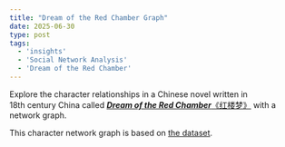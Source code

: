 ```yaml
---
title: "Dream of the Red Chamber Graph"
date: 2025-06-30
type: post
tags:
  - 'insights'
  - 'Social Network Analysis'
  - 'Dream of the Red Chamber'
---
```


Explore the character relationships in a Chinese novel written in 18th century China called [_**Dream of the Red Chamber**_《红楼梦》](https://en.wikipedia.org/wiki/Dream_of_the_Red_Chamberusing) with a network graph.

<!-- more -->

This character network graph is based on [the dataset](https://github.com/XianWoo/SNA_Dream_of_the_Red_Chamber/blob/main/relationship.csv).

<!--
{{< echarts-network name="Character Relationship Network: 红楼梦 (Dream of the Red Chamber)" id="Network_Dream_of_the_Red_Chamber" data="red_chamber_characters.yaml">}} -->

<!-- Load ECharts from CDN -->
<div id="echart-network" style="width: 600px; height: 400px;"></div>
<script src="https://cdn.jsdelivr.net/npm/echarts@5/dist/echarts.min.js"></script>
<script>
  var chartDom = document.getElementById('echart-network');
  var myChart = echarts.init(chartDom);
  var option = {
    title: { text: 'Simple Network Graph' },
    tooltip: {},
    animationDurationUpdate: 1500,
    animationEasingUpdate: 'quinticInOut',
    series: [{
      type: 'graph',
      layout: 'force',
      symbolSize: 50,
      roam: true,
      label: { show: true },
      edgeSymbol: ['circle', 'arrow'],
      edgeSymbolSize: [4, 10],
      edgeLabel: { fontSize: 12 },
      data: [
        { name: 'Node 1', draggable: true },
        { name: 'Node 2', draggable: true },
        { name: 'Node 3', draggable: true }
      ],
      links: [
        { source: 'Node 1', target: 'Node 2' },
        { source: 'Node 2', target: 'Node 3' }
      ],
      lineStyle: { opacity: 0.9, width: 2, curveness: 0 }
    }]
  };
  myChart.setOption(option);
</script>
